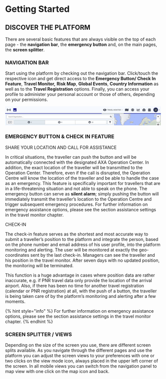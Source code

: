 # Getting Started

## DISCOVER THE PLATFORM

There are several basic features that are always visible on the top of each page - the **navigation bar**, the **emergency button** and, on the main pages, the **screen splitter**.

### NAVIGATION BAR

Start using the platform by checking out the navigation bar. Click/touch the respective icon and get direct access to the **Emergency Button/ Check In Feature**, **Travel Monitor,** **Risk Map**, **Global Events**, **Country Information** as well as to the **Travel Registration** options. Finally, you can access your profile to administer your personal account or those of others, depending on your permissions.

![](.gitbook/assets/getting-started_img01%20%282%29.jpg)

### EMERGENCY BUTTON & CHECK IN FEATURE

SHARE YOUR LOCATION AND CALL FOR ASSISTANCE

In critical situations, the traveller can push the  button and will be automatically connected with the designated AXA Operation Center. In addition, the exact location of the traveller will be transmitted to the Operation Center. Therefore, even if the call is disrupted, the Operation Centre will know the location of the traveller and be able to handle the case as an emergency. This feature is specifically important for travellers that are in a life-threatening situation and not able to speak on the phone. The emergency button can serve as **silent alarm**; simply pushing the button will immediately transmit the traveller’s location to the Operation Centre and trigger subsequent emergency procedures. For further information on emergency assistance options, please see the section assistance settings in the travel monitor chapter.

CHECK-IN 

The check-in feature serves as the shortest and most accurate way to submit a traveller’s position to the platform and integrate the person, based on the phone number and email address of his user profile, into the platform monitoring and alerting. The user will be monitored at exactly the geo-coordinates sent by the last check-in. Managers can see the traveller and his position in the travel monitor. After seven days with no updated position, the monitoring will be terminated. 

This function is a huge advantage in cases where position data are rather inaccurate, e.g. if PNR travel data only provide the location of the arrival airport. Also, if there has been no time for another travel registration \(calendar or PNR registration\) at all, with the push of a button, the traveller is being taken care of by the platform’s monitoring and alerting after a few moments.

{% hint style="info" %}
For further information on emergency assistance options, please see the section assistance settings in the travel monitor chapter.
{% endhint %}

### SCREEN SPLITTER / VIEWS

Depending on the size of the screen you use, there are different screen splits available. As you navigate through the different pages and use the platform you can adjust the screen views to your preferences with one or two clicks on the view mode icon, always placed in the upper left corner of the screen. In all mobile views you can switch from the navigation panel to map view with one click on the map icon and back.

